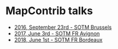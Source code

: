 # MapContrib talks

* [2016, September 23rd - SOTM Brussels](https://mapcontrib.github.io/talks/talks/2016.09.23%20-%20SOTM%20Brussels)
* [2017, June 3rd - SOTM FR Avignon](https://mapcontrib.github.io/talks/talks/2017.06.03%20-%20SOTM%20FR%20Avignon)
* [2018, June 1st - SOTM FR Bordeaux](https://mapcontrib.github.io/talks/talks/2018.06.01%20-%20SOTM%20FR%20Bordeaux)
